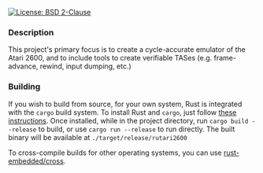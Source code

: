 [![License: BSD 2-Clause](https://img.shields.io/badge/License-BSD%202--Clause-blue)](LICENSE)
### Description
This project's primary focus is to create a cycle-accurate emulator of the Atari 2600, and to include tools to create verifiable TASes (e.g. frame-advance, rewind, input dumping, etc.)

### Building
If you wish to build from source, for your own system, Rust is integrated with the `cargo` build system. To install Rust and `cargo`, just follow [these instructions](https://doc.rust-lang.org/cargo/getting-started/installation.html). Once installed, while in the project directory, run `cargo build --release` to build, or use `cargo run --release` to run directly. The built binary will be available at `./target/release/rutari2600`

To cross-compile builds for other operating systems, you can use [rust-embedded/cross](https://github.com/rust-embedded/cross).